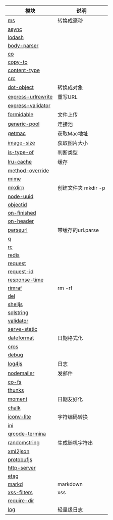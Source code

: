 | 模块                                                                   | 说明                |
|------------------------------------------------------------------------|---------------------|
| [ms](https://www.npmjs.com/package/ms)                                 | 转换成毫秒          |
| [async](https://www.npmjs.com/package/async)                           |                     |
| [lodash](https://www.npmjs.com/package/lodash)                         |                     |
| [body-parser](https://www.npmjs.com/package/body-parser)               |                     |
| [co](https://www.npmjs.com/package/co)                                 |                     |
| [copy-to](https://www.npmjs.com/package/copy-to)                       |                     |
| [content-type ](https://www.npmjs.com/package/content-type)            |                     |
| [crc](https://www.npmjs.com/package/crc)                               |                     |
| [dot-object](https://www.npmjs.com/package/dot-object)                 | 转换成对象          |
| [express-urlrewrite](https://www.npmjs.com/package/express-urlrewrite) | 重写URL             |
| [express-validator](https://www.npmjs.com/package/express-validator)   |                     |
| [formidable](https://www.npmjs.com/package/formidable)                 | 文件上传            |
| [generic-pool](https://www.npmjs.com/package/generic-pool)             | 连接池              |
| [getmac](https://www.npmjs.com/package/getmac)                         | 获取Mac地址         |
| [image-size](https://www.npmjs.com/package/image-size)                 | 获取图片大小        |
| [is-type-of](https://www.npmjs.com/package/is-type-of)                 | 判断类型            |
| [lru-cache](https://www.npmjs.com/package/lru-cache)                   | 缓存                |
| [method-override](https://www.npmjs.com/package/method-override)       |                     |
| [mime](https://www.npmjs.com/package/mime)                             |                     |
| [mkdirp](https://www.npmjs.com/package/mkdirp)                         | 创建文件夹 mkdir -p |
| [node-uuid](https://www.npmjs.com/package/node-uuid)                   |                     |
| [objectid](https://www.npmjs.com/package/objectid)                     |                     |
| [on-finished](https://www.npmjs.com/package/on-finished)               |                     |
| [on-header](https://www.npmjs.com/package/on-header)                   |                     |
| [parseurl](https://www.npmjs.com/package/parseurl)                     | 带缓存的url.parse   |
| [q](https://www.npmjs.com/package/q)                                   |                     |
| [rc ](https://www.npmjs.com/package/rc)                                |                     |
| [redis](https://www.npmjs.com/package/redis)                           |                     |
| [request](https://www.npmjs.com/package/request)                       |                     |
| [request-id](https://www.npmjs.com/package/request-id)                 |                     |
| [response-time](https://www.npmjs.com/package/response-time)           |                     |
| [rimraf](https://www.npmjs.com/package/rimraf)                         | rm -rf              |
| [del ](https://www.npmjs.com/package/del)                              |                     |
| [shelljs](https://www.npmjs.com/package/shelljs)                       |                     |
| [sqlstring](https://www.npmjs.com/package/sqlstring)                   |                     |
| [validator](https://www.npmjs.com/package/validator)                   |                     |
| [serve-static](https://www.npmjs.com/package/serve-static)             |                     |
| [dateformat](https://www.npmjs.com/package/dateformat)                 | 日期格式化            |
| [cros](https://www.npmjs.com/package/cros)                             |                     |
| [debug](https://www.npmjs.com/package/debug)                           |                     |
| [log4js](https://www.npmjs.com/package/log4js)                         | 日志                 |
| [nodemailer](https://www.npmjs.com/package/nodemailer)                 | 发邮件               |
| [co-fs](https://www.npmjs.com/package/co-fs)                           |                     |
| [thunks](https://www.npmjs.com/package/thunks)                         |                     |
| [moment](https://www.npmjs.com/package/moment)                         | 日期友好化            |
| [chalk](https://www.npmjs.com/package/chalk)                           |                     |
| [iconv-lite](https://www.npmjs.com/package/iconv-lite)                 | 字符编码转换          |
| [ini](https://www.npmjs.com/package/ini)                               |                     |
| [qrcode-termina](https://www.npmjs.com/package/qrcode-termina)         |                     |
| [randomstring](https://www.npmjs.com/package/randomstring)             | 生成随机字符串         |
| [xml2json](https://www.npmjs.com/package/xml2json)                     |                     |
| [protobufjs](https://www.npmjs.com/package/protobufjs)                 |                     |
| [http-server](https://www.npmjs.com/package/protobufjs)                |                     |
| [etag](https://www.npmjs.com/package/etag)                             |                     |
| [markd](https://www.npmjs.com/package/markd)                           | markdown            |
| [xss-filters](https://www.npmjs.com/package/xss-filters)               | xss                 |
| [require-dir](https://www.npmjs.com/package/require-dir)               |                     |
| [log](https://www.npmjs.com/package/require-dir)                       | 轻量级日志            |
